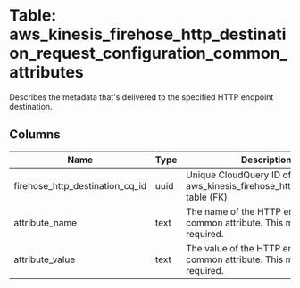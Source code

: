 
# Table: aws_kinesis_firehose_http_destination_request_configuration_common_attributes
Describes the metadata that's delivered to the specified HTTP endpoint destination.
## Columns
| Name        | Type           | Description  |
| ------------- | ------------- | -----  |
|firehose_http_destination_cq_id|uuid|Unique CloudQuery ID of aws_kinesis_firehose_http_destination table (FK)|
|attribute_name|text|The name of the HTTP endpoint common attribute.  This member is required.|
|attribute_value|text|The value of the HTTP endpoint common attribute.  This member is required.|
